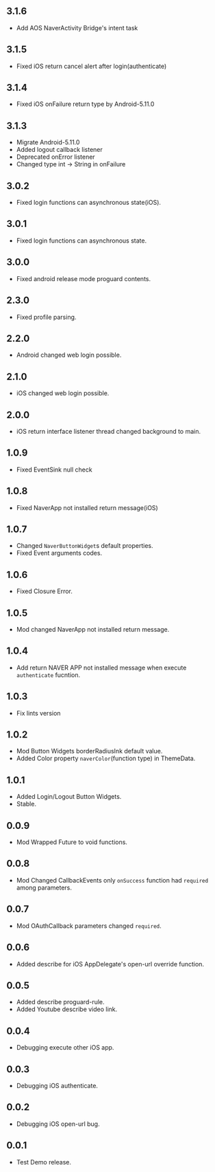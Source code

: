 ## 3.1.6
* Add AOS NaverActivity Bridge's intent task

## 3.1.5
* Fixed iOS return cancel alert after login(authenticate)

## 3.1.4
* Fixed iOS onFailure return type by Android-5.11.0

## 3.1.3
* Migrate Android-5.11.0
* Added logout callback listener
* Deprecated onError listener
* Changed type int -> String in onFailure 

## 3.0.2
* Fixed login functions can asynchronous state(iOS).

## 3.0.1
* Fixed login functions can asynchronous state.

## 3.0.0
* Fixed android release mode proguard contents.

## 2.3.0
* Fixed profile parsing.

## 2.2.0
* Android changed web login possible.

## 2.1.0
* iOS changed web login possible.

## 2.0.0
* iOS return interface listener thread changed background to main. 

## 1.0.9
* Fixed EventSink null check

## 1.0.8
* Fixed NaverApp not installed return message(iOS)

## 1.0.7
* Changed `NaverButtonWidget`s default properties. 
* Fixed Event arguments codes.

## 1.0.6
* Fixed Closure Error.

## 1.0.5
* Mod changed NaverApp not installed return message.


## 1.0.4
* Add return NAVER APP not installed message when execute `authenticate` fucntion.

## 1.0.3
* Fix lints version 

## 1.0.2
* Mod Button Widgets borderRadiusInk default value.
* Added Color property `naverColor`(function type) in ThemeData.

## 1.0.1
* Added Login/Logout Button Widgets.
* Stable.

## 0.0.9
* Mod Wrapped Future to void functions.

## 0.0.8
* Mod Changed CallbackEvents only `onSuccess` function had `required` among parameters.

## 0.0.7
* Mod OAuthCallback parameters changed `required`.

## 0.0.6
* Added describe for iOS AppDelegate's open-url override function.

## 0.0.5
* Added describe proguard-rule.
* Added Youtube describe video link.

## 0.0.4
* Debugging execute other iOS app. 

## 0.0.3
* Debugging iOS authenticate.

## 0.0.2
* Debugging iOS open-url bug.

## 0.0.1
* Test Demo release.
